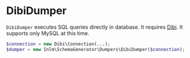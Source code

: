 
# DibiDumper

`DibiDumper` executes SQL queries directly in database. It requires [Dibi](https://dibiphp.com/). It supports only MySQL at this time.


```php
$connection = new Dibi\Connection(...);
$dumper = new Inlm\SchemaGenerator\Dumpers\DibiDumper($connection);
```
